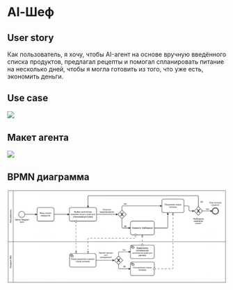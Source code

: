# Al-Шеф

## User story

Как пользователь, я хочу, чтобы AI-агент на основе вручную введённого списка продуктов, предлагал рецепты и помогал спланировать питание на несколько дней, чтобы я могла готовить из того, что уже есть, экономить деньги.

## Use case 

![](images/analytics/use-case.png)


## Макет агента

![](images/Макет%20Al-Шеф_v2.png)

## BPMN диаграмма

![](images/BPMN%20диаграмма%20агента_v2.png)